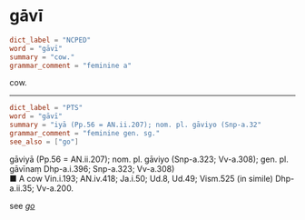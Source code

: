 # gāvī

``` toml
dict_label = "NCPED"
word = "gāvī"
summary = "cow."
grammar_comment = "feminine a"
```

cow.

--------------------

``` toml
dict_label = "PTS"
word = "gāvī"
summary = "iyā (Pp.56 = AN.ii.207); nom. pl. gāviyo (Snp-a.32"
grammar_comment = "feminine gen. sg."
see_also = ["go"]
```

gāviyā (Pp.56 = AN.ii.207); nom. pl. gāviyo (Snp\-a.323; Vv\-a.308); gen. pl. gāvīnaṃ Dhp\-a.i.396; Snp\-a.323; Vv\-a.308)  
■ A cow Vin.i.193; AN.iv.418; Ja.i.50; Ud.8, Ud.49; Vism.525 (in simile) Dhp\-a.ii.35; Vv\-a.200.

see *[go](go.md)*

